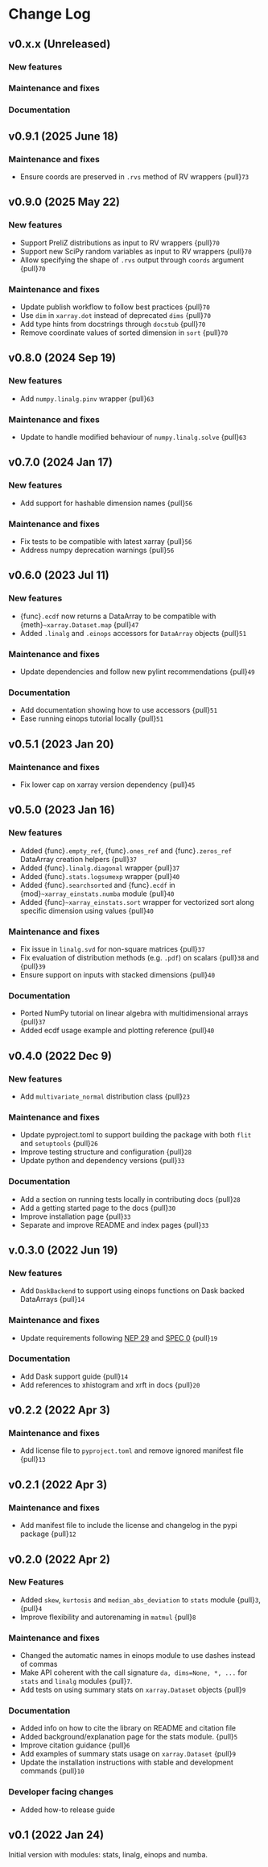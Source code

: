 # Change Log

## v0.x.x (Unreleased)
### New features

### Maintenance and fixes

### Documentation

## v0.9.1 (2025 June 18)
### Maintenance and fixes
* Ensure coords are preserved in `.rvs` method of RV wrappers {pull}`73`

## v0.9.0 (2025 May 22)
### New features
* Support PreliZ distributions as input to RV wrappers {pull}`70`
* Support new SciPy random variables as input to RV wrappers {pull}`70`
* Allow specifying the shape of `.rvs` output through `coords` argument {pull}`70`

### Maintenance and fixes
* Update publish workflow to follow best practices {pull}`70`
* Use `dim` in `xarray.dot` instead of deprecated `dims` {pull}`70`
* Add type hints from docstrings through `docstub` {pull}`70`
* Remove coordinate values of sorted dimension in `sort` {pull}`70`

## v0.8.0 (2024 Sep 19)
### New features
* Add `numpy.linalg.pinv` wrapper {pull}`63`

### Maintenance and fixes
* Update to handle modified behaviour of `numpy.linalg.solve` {pull}`63`

## v0.7.0 (2024 Jan 17)
### New features
* Add support for hashable dimension names {pull}`56`

### Maintenance and fixes
* Fix tests to be compatible with latest xarray {pull}`56`
* Address numpy deprecation warnings {pull}`56`

## v0.6.0 (2023 Jul 11)
### New features
* {func}`.ecdf` now returns a DataArray to be compatible with {meth}`~xarray.Dataset.map` {pull}`47`
* Added `.linalg` and `.einops` accessors for `DataArray` objects {pull}`51`

### Maintenance and fixes
* Update dependencies and follow new pylint recommendations {pull}`49`

### Documentation
* Add documentation showing how to use accessors {pull}`51`
* Ease running einops tutorial locally {pull}`51`

## v0.5.1 (2023 Jan 20)
### Maintenance and fixes
* Fix lower cap on xarray version dependency {pull}`45`

## v0.5.0 (2023 Jan 16)
### New features
* Added {func}`.empty_ref`, {func}`.ones_ref` and {func}`.zeros_ref` DataArray creation helpers {pull}`37`
* Added {func}`.linalg.diagonal` wrapper {pull}`37`
* Added {func}`.stats.logsumexp` wrapper {pull}`40`
* Added {func}`.searchsorted` and {func}`.ecdf` in {mod}`~xarray_einstats.numba` module {pull}`40`
* Added {func}`~xarray_einstats.sort` wrapper for vectorized sort along specific dimension using values {pull}`40`

### Maintenance and fixes
* Fix issue in `linalg.svd` for non-square matrices {pull}`37`
* Fix evaluation of distribution methods (e.g. `.pdf`) on scalars {pull}`38` and {pull}`39`
* Ensure support on inputs with stacked dimensions {pull}`40`

### Documentation
* Ported NumPy tutorial on linear algebra with multidimensional arrays {pull}`37`
* Added ecdf usage example and plotting reference {pull}`40`

## v0.4.0 (2022 Dec 9)
### New features
* Add `multivariate_normal` distribution class {pull}`23`

### Maintenance and fixes
* Update pyproject.toml to support building the package with both `flit` and `setuptools` {pull}`26`
* Improve testing structure and configuration {pull}`28`
* Update python and dependency versions {pull}`33`

### Documentation
* Add a section on running tests locally in contributing docs {pull}`28`
* Add a getting started page to the docs {pull}`30`
* Improve installation page {pull}`33`
* Separate and improve README and index pages {pull}`33`

## v.0.3.0 (2022 Jun 19)
### New features
* Add `DaskBackend` to support using einops functions on Dask backed DataArrays {pull}`14`

### Maintenance and fixes
* Update requirements following [NEP 29](https://numpy.org/neps/nep-0029-deprecation_policy.html)
  and [SPEC 0](https://scientific-python.org/specs/spec-0000/) {pull}`19`

### Documentation
* Add Dask support guide {pull}`14`
* Add references to xhistogram and xrft in docs {pull}`20`

## v0.2.2 (2022 Apr 3)
### Maintenance and fixes
* Add license file to `pyproject.toml` and remove ignored manifest file {pull}`13`

## v0.2.1 (2022 Apr 3)
### Maintenance and fixes
* Add manifest file to include the license and changelog in the pypi package {pull}`12`

## v0.2.0 (2022 Apr 2)
### New Features
* Added `skew`, `kurtosis` and `median_abs_deviation` to `stats` module {pull}`3`, {pull}`4`
* Improve flexibility and autorenaming in `matmul` {pull}`8`

### Maintenance and fixes
* Changed the automatic names in einops module to use dashes instead of commas
* Make API coherent with the call signature `da, dims=None, *, ...` for `stats`
  and `linalg` modules {pull}`7`.
* Add tests on using summary stats on `xarray.Dataset` objects {pull}`9`

### Documentation
* Added info on how to cite the library on README and citation file
* Added background/explanation page for the stats module. {pull}`5`
* Improve citation guidance {pull}`6`
* Add examples of summary stats usage on `xarray.Dataset` {pull}`9`
* Update the installation instructions with stable and development commands {pull}`10`

### Developer facing changes
* Added how-to release guide

## v0.1 (2022 Jan 24)
Initial version with modules: stats, linalg, einops and numba.
